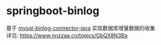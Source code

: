 # springboot-binlog
基于 [mysql-binlog-connector-java](https://github.com/osheroff/mysql-binlog-connector-java.git) 实现数据库增量数据的收集  
详见: https://www.nnzzaa.cn/topics/GbQX8N3Ba
